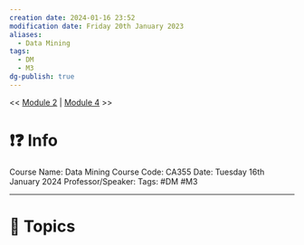 ```yaml
---
creation date: 2024-01-16 23:52
modification date: Friday 20th January 2023
aliases:
  - Data Mining
tags:
  - DM
  - M3
dg-publish: true
---
```


<< [Module 2](Sem_6/Data_Mining/Notes/Module_2.md)  | [Module 4](Sem_6/Data_Mining/Notes/Module_4.md) >>

# ❗❓ Info
Course Name: Data Mining
Course Code: CA355
Date: Tuesday 16th January 2024
Professor/Speaker: 
Tags: #DM #M3 

---
# 📃 Topics